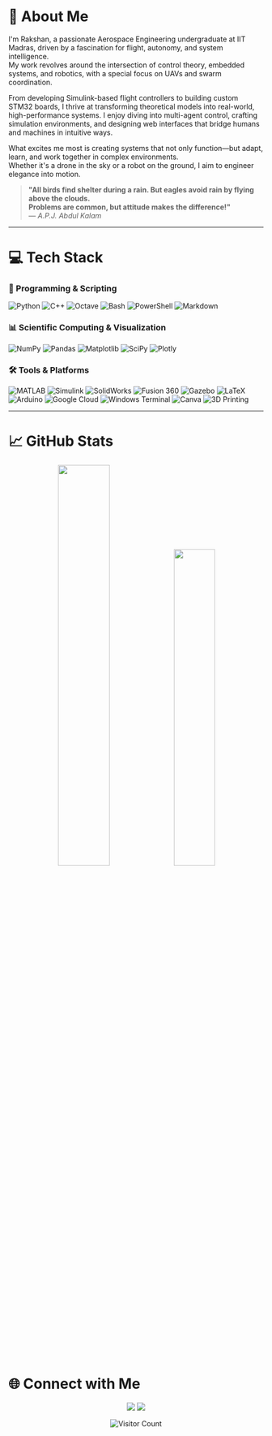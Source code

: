 # 💫 About Me
I'm Rakshan, a passionate Aerospace Engineering undergraduate at IIT Madras, driven by a fascination for flight, autonomy, and system intelligence.  
My work revolves around the intersection of control theory, embedded systems, and robotics, with a special focus on UAVs and swarm coordination.

From developing Simulink-based flight controllers to building custom STM32 boards, I thrive at transforming theoretical models into real-world, high-performance systems. I enjoy diving into multi-agent control, crafting simulation environments, and designing web interfaces that bridge humans and machines in intuitive ways.

What excites me most is creating systems that not only function—but adapt, learn, and work together in complex environments.  
Whether it's a drone in the sky or a robot on the ground, I aim to engineer elegance into motion.

> **"All birds find shelter during a rain. But eagles avoid rain by flying above the clouds.  
> Problems are common, but attitude makes the difference!"**  
> — *A.P.J. Abdul Kalam*

---

# 💻 Tech Stack

### 🧠 Programming & Scripting
![Python](https://img.shields.io/badge/python-3670A0?style=for-the-badge&logo=python&logoColor=ffdd54)
![C++](https://img.shields.io/badge/c++-%2300599C.svg?style=for-the-badge&logo=c%2B%2B&logoColor=white)
![Octave](https://img.shields.io/badge/OCTAVE-darkblue?style=for-the-badge&logo=octave&logoColor=fcd683)
![Bash](https://img.shields.io/badge/bash_script-%23121011.svg?style=for-the-badge&logo=gnu-bash&logoColor=white)
![PowerShell](https://img.shields.io/badge/PowerShell-%235391FE.svg?style=for-the-badge&logo=powershell&logoColor=white)
![Markdown](https://img.shields.io/badge/markdown-%23000000.svg?style=for-the-badge&logo=markdown&logoColor=white)

### 📊 Scientific Computing & Visualization
![NumPy](https://img.shields.io/badge/numpy-%23013243.svg?style=for-the-badge&logo=numpy&logoColor=white)
![Pandas](https://img.shields.io/badge/pandas-%23150458.svg?style=for-the-badge&logo=pandas&logoColor=white)
![Matplotlib](https://img.shields.io/badge/Matplotlib-%23ffffff.svg?style=for-the-badge&logo=Matplotlib&logoColor=black)
![SciPy](https://img.shields.io/badge/SciPy-%230C55A5.svg?style=for-the-badge&logo=scipy&logoColor=white)
![Plotly](https://img.shields.io/badge/Plotly-%233F4F75.svg?style=for-the-badge&logo=plotly&logoColor=white)

### 🛠️ Tools & Platforms
![MATLAB](https://img.shields.io/badge/MATLAB-%23e16737.svg?style=for-the-badge&logo=Mathworks&logoColor=white)
![Simulink](https://img.shields.io/badge/Simulink-%23e16737.svg?style=for-the-badge&logo=Mathworks&logoColor=white)
![SolidWorks](https://img.shields.io/badge/SolidWorks-%23ed1c24.svg?style=for-the-badge&logo=solidworks&logoColor=white)
![Fusion 360](https://img.shields.io/badge/Fusion%20360-%23f69c00.svg?style=for-the-badge&logo=autodesk&logoColor=white)
![Gazebo](https://img.shields.io/badge/Gazebo-%230D5C63.svg?style=for-the-badge&logo=ros&logoColor=white)
![LaTeX](https://img.shields.io/badge/latex-%23008080.svg?style=for-the-badge&logo=latex&logoColor=white)
![Arduino](https://img.shields.io/badge/-Arduino-00979D?style=for-the-badge&logo=Arduino&logoColor=white)
![Google Cloud](https://img.shields.io/badge/GoogleCloud-%234285F4.svg?style=for-the-badge&logo=google-cloud&logoColor=white)
![Windows Terminal](https://img.shields.io/badge/Windows%20Terminal-%234D4D4D.svg?style=for-the-badge&logo=windows-terminal&logoColor=white)
![Canva](https://img.shields.io/badge/Canva-%2300C4CC.svg?style=for-the-badge&logo=Canva&logoColor=white)
![3D Printing](https://img.shields.io/badge/3D%20Printing-%23FF5722.svg?style=for-the-badge&logo=3d&logoColor=white)

---

# 📈 GitHub Stats
<p align="center">
  <img src="https://github-readme-stats.vercel.app/api/top-langs/?username=Rakshan-VP&theme=dark&hide_border=false&include_all_commits=true&count_private=true&layout=compact" width="45%" />
  <img src="https://github-readme-stats.vercel.app/api?username=Rakshan-VP&theme=dark&hide_border=false&include_all_commits=true&count_private=true" width="40%"/>
</p>



# 🌐 Connect with Me

<p align="center">
  <a href="https://linkedin.com/in/rakshanvp"><img src="https://img.shields.io/badge/LinkedIn-%230077B5.svg?style=for-the-badge&logo=linkedin&logoColor=white"/></a>
  <a href="mailto:vprakshan01@gmail.com"><img src="https://img.shields.io/badge/Email-D14836?style=for-the-badge&logo=gmail&logoColor=white"/></a>
</p>

<p align="center">
  <img src="https://profile-counter.glitch.me/Rakshan-VP/count.svg" alt="Visitor Count"/>
</p>
